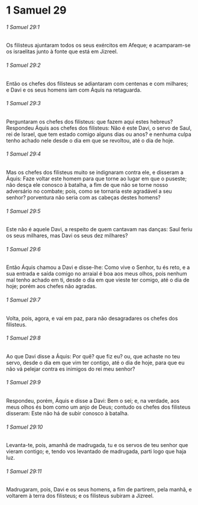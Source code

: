 # 1 Samuel 29

###### 1 Samuel 29:1

Os filisteus ajuntaram todos os seus exércitos em Afeque; e acamparam-se os israelitas junto à fonte que está em Jizreel.

###### 1 Samuel 29:2

Então os chefes dos filisteus se adiantaram com centenas e com milhares; e Davi e os seus homens iam com Áquis na retaguarda.

###### 1 Samuel 29:3

Perguntaram os chefes dos filisteus: que fazem aqui estes hebreus? Respondeu Áquis aos chefes dos filisteus: Não é este Davi, o servo de Saul, rei de Israel, que tem estado comigo alguns dias ou anos? e nenhuma culpa tenho achado nele desde o dia em que se revoltou, até o dia de hoje.

###### 1 Samuel 29:4

Mas os chefes dos filisteus muito se indignaram contra ele, e disseram a Áquis: Faze voltar este homem para que torne ao lugar em que o puseste; não desça ele conosco à batalha, a fim de que não se torne nosso adversário no combate; pois, como se tornaria este agradável a seu senhor? porventura não seria com as cabeças destes homens?

###### 1 Samuel 29:5

Este não é aquele Davi, a respeito de quem cantavam nas danças: Saul feriu os seus milhares, mas Davi os seus dez milhares?

###### 1 Samuel 29:6

Então Áquis chamou a Davi e disse-lhe: Como vive o Senhor, tu és reto, e a sua entrada e saída comigo no arraial é boa aos meus olhos, pois nenhum mal tenho achado em ti, desde o dia em que vieste ter comigo, até o dia de hoje; porém aos chefes não agradas.

###### 1 Samuel 29:7

Volta, pois, agora, e vai em paz, para não desagradares os chefes dos filisteus.

###### 1 Samuel 29:8

Ao que Davi disse a Áquis: Por quê? que fiz eu? ou, que achaste no teu servo, desde o dia em que vim ter contigo, até o dia de hoje, para que eu não vá pelejar contra es inimigos do rei meu senhor?

###### 1 Samuel 29:9

Respondeu, porém, Áquis e disse a Davi: Bem o sei; e, na verdade, aos meus olhos és bom como um anjo de Deus; contudo os chefes dos filisteus disseram: Este não há de subir conosco à batalha.

###### 1 Samuel 29:10

Levanta-te, pois, amanhã de madrugada, tu e os servos de teu senhor que vieram contigo; e, tendo vos levantado de madrugada, parti logo que haja luz.

###### 1 Samuel 29:11

Madrugaram, pois, Davi e os seus homens, a fim de partirem, pela manhã, e voltarem à terra dos filisteus; e os filisteus subiram a Jizreel.

